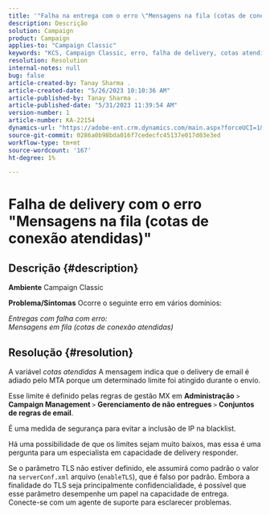 ```yaml
---
title: '"Falha na entrega com o erro \"Mensagens na fila (cotas de conexão atendidas)\"'
description: Descrição
solution: Campaign
product: Campaign
applies-to: "Campaign Classic"
keywords: "KCS, Campaign Classic, erro, falha de delivery, cotas atendidas"
resolution: Resolution
internal-notes: null
bug: false
article-created-by: Tanay Sharma .
article-created-date: "5/26/2023 10:10:36 AM"
article-published-by: Tanay Sharma .
article-published-date: "5/31/2023 11:39:54 AM"
version-number: 1
article-number: KA-22154
dynamics-url: "https://adobe-ent.crm.dynamics.com/main.aspx?forceUCI=1&pagetype=entityrecord&etn=knowledgearticle&id=308c7f8d-adfb-ed11-8849-6045bd006268"
source-git-commit: 0286a0b98bda016f7cedecfc45137e017d03e3ed
workflow-type: tm+mt
source-wordcount: '167'
ht-degree: 1%

---
```


# Falha de delivery com o erro &quot;Mensagens na fila (cotas de conexão atendidas)&quot;

## Descrição {#description}

<b>Ambiente</b>
Campaign Classic


<b>Problema/Sintomas</b>
Ocorre o seguinte erro em vários domínios:

*Entregas com falha com erro:
<br>Mensagens em fila (cotas de conexão atendidas)*


## Resolução {#resolution}


A variável *cotas atendidas* A mensagem indica que o delivery de email é adiado pelo MTA porque um determinado limite foi atingido durante o envio.

Esse limite é definido pelas regras de gestão MX em <b>Administração</b> `>`  <b>Campaign Management </b>`>`  <b>Gerenciamento de não entregues </b>`>`  <b>Conjuntos de regras de email</b>.

É uma medida de segurança para evitar a inclusão de IP na blacklist.

Há uma possibilidade de que os limites sejam muito baixos, mas essa é uma pergunta para um especialista em capacidade de delivery responder.

Se o parâmetro TLS não estiver definido, ele assumirá como padrão o valor na `serverConf.xml` arquivo (`enableTLS`), que é falso por padrão. Embora a finalidade do TLS seja principalmente confidencialidade, é possível que esse parâmetro desempenhe um papel na capacidade de entrega. Conecte-se com um agente de suporte para esclarecer problemas.
